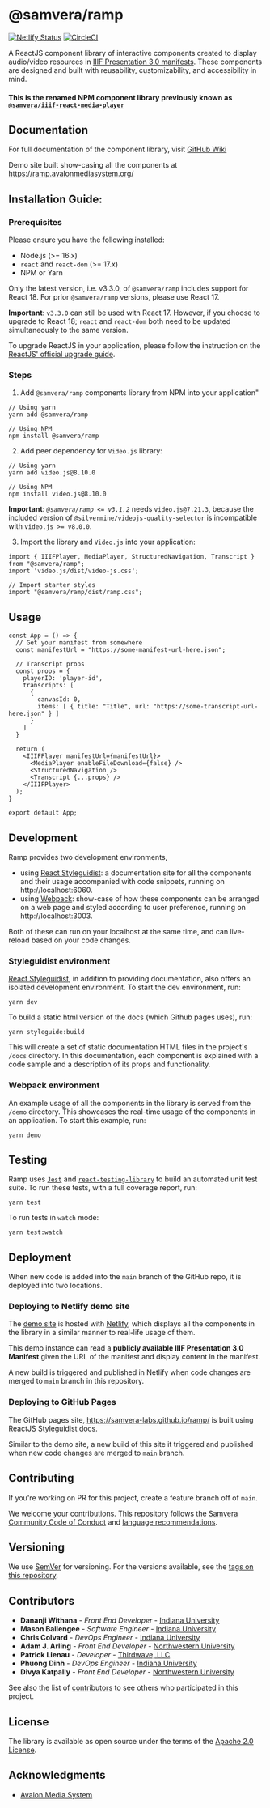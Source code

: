 # @samvera/ramp 
[![Netlify Status](https://api.netlify.com/api/v1/badges/4fab1f64-7d56-4a69-b5f6-6cae5ed55537/deploy-status)](https://app.netlify.com/sites/iiif-react-media-player/deploys)
[![CircleCI](https://circleci.com/gh/samvera-labs/ramp.svg?style=svg)](https://app.circleci.com/pipelines/github/samvera-labs/ramp)

A ReactJS component library of interactive components created to display audio/video resources in [IIIF Presentation 3.0 manifests](http://iiif.io/api/presentation/3.0/). These components are designed and built with reusability, customizability, and accessibility in mind.

#### **This is the renamed NPM component library previously known as [`@samvera/iiif-react-media-player`](https://www.npmjs.com/package/@samvera/iiif-react-media-player)**

## Documentation

For full documentation of the component library, visit [GitHub Wiki](https://github.com/samvera-labs/ramp/wiki)

Demo site built show-casing all the components at https://ramp.avalonmediasystem.org/

## Installation Guide:

### Prerequisites

Please ensure you have the following installed:
- Node.js (>= 16.x)
- `react` and `react-dom` (>= 17.x)
- NPM or Yarn

Only the latest version, i.e. v3.3.0, of `@samvera/ramp` includes support for React 18. For prior `@samvera/ramp` versions, please use React 17.

**Important**: `v3.3.0` can still be used with React 17. However, if you choose to upgrade to React 18; `react` and `react-dom` both need to be updated simultaneously to the same version.

To upgrade ReactJS in your application, please follow the instruction on the [ReactJS' official upgrade guide](https://react.dev/blog/2022/03/08/react-18-upgrade-guide#updates-to-client-rendering-apis).

### Steps

1. Add `@samvera/ramp` components library from NPM into your application"
```
// Using yarn
yarn add @samvera/ramp

// Using NPM
npm install @samvera/ramp
```
2. Add peer dependency for `Video.js` library:

```
// Using yarn
yarn add video.js@8.10.0

// Using NPM
npm install video.js@8.10.0
```
**Important**: *`@samvera/ramp <= v3.1.2`* needs `video.js@7.21.3`, because the included version of `@silvermine/videojs-quality-selector` is incompatible with `video.js >= v8.0.0`.

3. Import the library and `Video.js` into your application:
```
import { IIIFPlayer, MediaPlayer, StructuredNavigation, Transcript } from "@samvera/ramp";
import 'video.js/dist/video-js.css';

// Import starter styles 
import "@samvera/ramp/dist/ramp.css";
```

## Usage

```
const App = () => {
  // Get your manifest from somewhere
  const manifestUrl = "https://some-manifest-url-here.json";

  // Transcript props
  const props = {
    playerID: 'player-id',
    transcripts: [
      {
        canvasId: 0,
        items: [ { title: "Title", url: "https://some-transcript-url-here.json" } ]
      }
    ]
  }

  return (
    <IIIFPlayer manifestUrl={manifestUrl}>
      <MediaPlayer enableFileDownload={false} />
      <StructuredNavigation />
      <Transcript {...props} />
    </IIIFPlayer>
  );
}

export default App;
```

## Development

Ramp provides two development environments, 
- using [React Styleguidist](https://react-styleguidist.js.org/): a documentation site for all the components and their usage accompanied with code snippets, running on http://localhost:6060.
- using [Webpack](https://webpack.js.org/): show-case of how these components can be arranged on a web page and styled according to user preference, running on http://localhost:3003.

Both of these can run on your localhost at the same time, and can live-reload based on your code changes.

### Styleguidist environment

[React Styleguidist](https://react-styleguidist.js.org/), in addition to providing documentation, also offers an isolated development environment. To start the dev environment, run:

```
yarn dev
```

To build a static html version of the docs (which Github pages uses), run:

```
yarn styleguide:build
```

This will create a set of static documentation HTML files in the project's `/docs` directory. In this documentation, each component is explained with a code sample and a description of its props and functionality.


### Webpack environment

An example usage of all the components in the library is served from the `/demo` directory. This showcases the real-time usage of the components in an application. To start this example, run:

```
yarn demo
```

## Testing

Ramp uses [`Jest`](https://jestjs.io/) and [`react-testing-library`](https://github.com/testing-library/react-testing-library) to build an automated unit test suite. To run these tests, with a full coverage report, run:

```
yarn test
```

To run tests in `watch` mode:

```
yarn test:watch
```

## Deployment

When new code is added into the `main` branch of the GitHub repo, it is deployed into two locations.


### Deploying to Netlify demo site

The [demo site](https://ramp.avalonmediasystem.org/) is hosted with [Netlify](https://www.netlify.com), which displays all the components in the library in a similar manner to real-life usage of them.

This demo instance can read a **publicly available IIIF Presentation 3.0 Manifest** given the URL of the manifest and display content in the manifest.

A new build is triggered and published in Netlify when code changes are merged to `main` branch in this repository.

### Deploying to GitHub Pages

The GitHub pages site, https://samvera-labs.github.io/ramp/ is built using ReactJS Styleguidist docs.

Similar to the demo site, a new build of this site it triggered and published when new code changes are merged to `main` branch.

## Contributing

If you're working on PR for this project, create a feature branch off of `main`.

We welcome your contributions. This repository follows the [Samvera Community Code of Conduct](https://samvera.atlassian.net/wiki/spaces/samvera/pages/405212316/Code+of+Conduct) and [language recommendations](https://github.com/samvera/maintenance/blob/main/templates/CONTRIBUTING.md#language).

## Versioning

We use [SemVer](http://semver.org/) for versioning. For the versions available, see the [tags on this repository](https://github.com/samvera-labs/ramp/tags).

## Contributors

- **Dananji Withana** - _Front End Developer_ - [Indiana University](https://iu.edu)
- **Mason Ballengee** - _Software Engineer_ - [Indiana University](https://iu.edu)
- **Chris Colvard** - _DevOps Engineer_ - [Indiana University](https://iu.edu)
- **Adam J. Arling** - _Front End Developer_ - [Northwestern University](https://northwestern.edu)
- **Patrick Lienau** - _Developer_ - [Thirdwave, LLC](https://www.thirdwavellc.com/)
- **Phuong Dinh** - _DevOps Engineer_ - [Indiana University](https://iu.edu)
- **Divya Katpally** - _Front End Developer_ - [Northwestern University](https://northwestern.edu)

See also the list of [contributors](https://github.com/samvera-labs/ramp/graphs/contributors) to see others who participated in this project.

## License

The library is available as open source under the terms of the [Apache 2.0 License](https://opensource.org/licenses/Apache-2.0).

## Acknowledgments

- [Avalon Media System](https://www.avalonmediasystem.org/)
